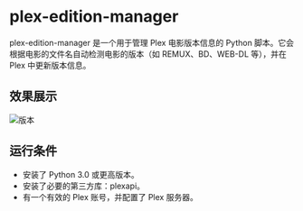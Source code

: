# plex-edition-manager
plex-edition-manager 是一个用于管理 Plex 电影版本信息的 Python 脚本。它会根据电影的文件名自动检测电影的版本（如 REMUX、BD、WEB-DL 等），并在 Plex 中更新版本信息。

## 效果展示
![版本](https://github.com/x1ao4/plex-edition-manager/assets/112841659/4d048665-1438-4c11-9b7e-a163adb1f7ba)



## 运行条件
- 安装了 Python 3.0 或更高版本。
- 安装了必要的第三方库：plexapi。
- 有一个有效的 Plex 账号，并配置了 Plex 服务器。
